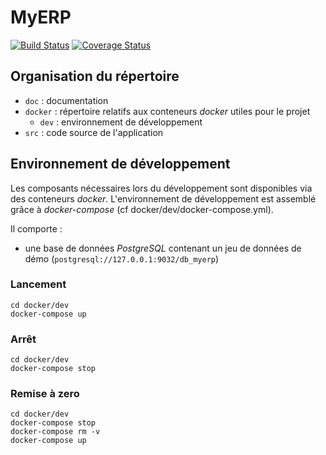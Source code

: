 # MyERP
[![Build Status](https://travis-ci.org/movitarac/project-4monica.svg?branch=master)](https://travis-ci.org/movitarac/project-4monica)
[![Coverage Status](https://coveralls.io/repos/github/movitarac/project-4monica/badge.svg?branch=master)](https://coveralls.io/github/movitarac/project-4monica?branch=master)

## Organisation du répertoire

*   `doc` : documentation
*   `docker` : répertoire relatifs aux conteneurs _docker_ utiles pour le projet
    *   `dev` : environnement de développement
*   `src` : code source de l'application


## Environnement de développement

Les composants nécessaires lors du développement sont disponibles via des conteneurs _docker_.
L'environnement de développement est assemblé grâce à _docker-compose_
(cf docker/dev/docker-compose.yml).

Il comporte :

*   une base de données _PostgreSQL_ contenant un jeu de données de démo (`postgresql://127.0.0.1:9032/db_myerp`)



### Lancement

    cd docker/dev
    docker-compose up


### Arrêt

    cd docker/dev
    docker-compose stop


### Remise à zero

    cd docker/dev
    docker-compose stop
    docker-compose rm -v
    docker-compose up

